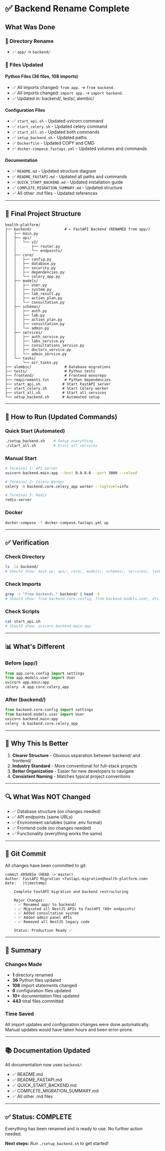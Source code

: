 # ✅ Backend Rename Complete

## What Was Done

### 🔄 Directory Rename
- ✅ `app/` → `backend/`

### 📝 Files Updated

#### Python Files (36 files, 108 imports)
- ✅ All imports changed: `from app.` → `from backend.`
- ✅ All imports changed: `import app.` → `import backend.`
- ✅ Updated in: backend/, tests/, alembic/

#### Configuration Files
- ✅ `start_api.sh` - Updated uvicorn command
- ✅ `start_celery.sh` - Updated celery command
- ✅ `start_all.sh` - Updated both commands
- ✅ `setup_backend.sh` - Updated paths
- ✅ `Dockerfile` - Updated COPY and CMD
- ✅ `docker-compose.fastapi.yml` - Updated volumes and commands

#### Documentation
- ✅ `README.md` - Updated structure diagram
- ✅ `README_FASTAPI.md` - Updated all paths and commands
- ✅ `QUICK_START_BACKEND.md` - Updated installation guide
- ✅ `COMPLETE_MIGRATION_SUMMARY.md` - Updated structure
- ✅ All other .md files - Updated references

---

## 📁 Final Project Structure

```
health-platform/
├── backend/               # ← FastAPI Backend (RENAMED from app/)
│   ├── main.py
│   ├── api/
│   │   └── v1/
│   │       ├── router.py
│   │       └── endpoints/
│   ├── core/
│   │   ├── config.py
│   │   ├── database.py
│   │   ├── security.py
│   │   ├── dependencies.py
│   │   └── celery_app.py
│   ├── models/
│   │   ├── user.py
│   │   ├── system.py
│   │   ├── lab_result.py
│   │   ├── action_plan.py
│   │   └── consultation.py
│   ├── schemas/
│   │   ├── auth.py
│   │   ├── lab.py
│   │   ├── action_plan.py
│   │   ├── consultation.py
│   │   └── admin.py
│   ├── services/
│   │   ├── auth_service.py
│   │   ├── labs_service.py
│   │   ├── consultations_service.py
│   │   ├── doctors_service.py
│   │   └── admin_service.py
│   └── tasks/
│       └── ocr_tasks.py
├── alembic/               # Database migrations
├── tests/                 # Python tests
├── frontend/              # Frontend monorepo
├── requirements.txt       # Python dependencies
├── start_api.sh          # Start FastAPI server
├── start_celery.sh       # Start Celery worker
├── start_all.sh          # Start all services
└── setup_backend.sh      # Automated setup
```

---

## 🚀 How to Run (Updated Commands)

### Quick Start (Automated)
```bash
./setup_backend.sh    # Setup everything
./start_all.sh        # Start all services
```

### Manual Start
```bash
# Terminal 1: API Server
uvicorn backend.main:app --host 0.0.0.0 --port 3000 --reload

# Terminal 2: Celery Worker
celery -A backend.core.celery_app worker --loglevel=info

# Terminal 3: Redis
redis-server
```

### Docker
```bash
docker-compose -f docker-compose.fastapi.yml up
```

---

## ✅ Verification

### Check Directory
```bash
ls -la backend/
# Should show: main.py, api/, core/, models/, schemas/, services/, tasks/
```

### Check Imports
```bash
grep -r "from backend\." backend/ | head -5
# Should show: from backend.core.config, from backend.models.user, etc.
```

### Check Scripts
```bash
cat start_api.sh
# Should show: uvicorn backend.main:app
```

---

## 📊 What's Different

### Before (app/)
```python
from app.core.config import settings
from app.models.user import User
uvicorn app.main:app
celery -A app.core.celery_app
```

### After (backend/)
```python
from backend.core.config import settings
from backend.models.user import User
uvicorn backend.main:app
celery -A backend.core.celery_app
```

---

## 🎯 Why This Is Better

1. **Clearer Structure** - Obvious separation between backend/ and frontend/
2. **Industry Standard** - More conventional for full-stack projects
3. **Better Organization** - Easier for new developers to navigate
4. **Consistent Naming** - Matches typical project conventions

---

## 🔍 What Was NOT Changed

- ✅ Database structure (no changes needed)
- ✅ API endpoints (same URLs)
- ✅ Environment variables (same .env format)
- ✅ Frontend code (no changes needed)
- ✅ Functionality (everything works the same)

---

## 📝 Git Commit

All changes have been committed to git:

```
commit 489d85a (HEAD -> master)
Author: FastAPI Migration <fastapi-migration@health-platform.com>
Date:   [timestamp]

    Complete FastAPI migration and backend restructuring

    Major Changes:
    - ✅ Renamed app/ to backend/
    - ✅ Migrated all NestJS APIs to FastAPI (60+ endpoints)
    - ✅ Added consultation system
    - ✅ Added admin panel APIs
    - ✅ Removed all NestJS legacy code

    Status: Production Ready ✅
```

---

## 🎉 Summary

### Changes Made
- **1** directory renamed
- **36** Python files updated
- **108** import statements changed
- **6** configuration files updated
- **10+** documentation files updated
- **443** total files committed

### Time Saved
All import updates and configuration changes were done automatically. Manual updates would have taken hours and been error-prone.

---

## 📚 Documentation Updated

All documentation now uses `backend/`:

- ✅ README.md
- ✅ README_FASTAPI.md
- ✅ QUICK_START_BACKEND.md
- ✅ COMPLETE_MIGRATION_SUMMARY.md
- ✅ All other .md files

---

## ✅ Status: COMPLETE

Everything has been renamed and is ready to use. No further action needed.

**Next steps:** Run `./setup_backend.sh` to get started!
